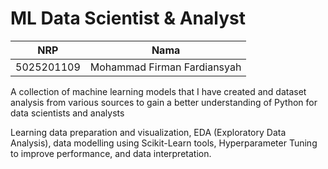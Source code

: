 # ML Data Scientist & Analyst

| **NRP** | **Nama** | 
| ------------- | --------- |
| 5025201109 | Mohammad Firman Fardiansyah |

A collection of machine learning models that I have created and dataset analysis from various sources to gain 
a better understanding of Python for data scientists and analysts

Learning data preparation and visualization, EDA (Exploratory Data Analysis), data modelling using 
Scikit-Learn tools, Hyperparameter Tuning to improve performance, and data interpretation.

